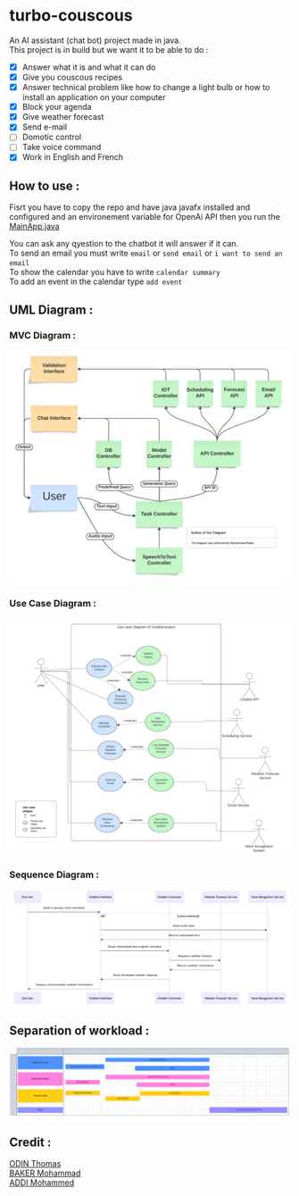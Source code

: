 # turbo-couscous
An AI assistant (chat bot) project made in java. \
This project is in build but we want it to be able to do :
 - [x] Answer what it is and what it can do
 - [x] Give you couscous recipes
 - [x] Answer technical problem like how to change a light bulb or how to install an application on your computer
 - [x] Block your agenda
 - [x] Give weather forecast 
 - [x] Send e-mail
 - [ ] Domotic control 
 - [ ] Take voice command
 - [x] Work in English and French

## How to use :

Fisrt you have to copy the repo and have java javafx installed and configured and an environement variable for OpenAi API then you run the [MainApp.java](https://github.com/Todin13/turbo-couscous/tree/main/src/main/java/com/IaInstitut/chatbot/MainApp.java)

You can ask any qyestion to the chatbot it will answer if it can. \
To send an email you must write ```email``` or ```send email``` or ```i want to send an email``` \
To show the calendar you have to write ```calendar summary``` \
To add an event in the calendar type ```add event``` 

## UML Diagram :
### MVC Diagram :
![MVC Diagram](https://github.com/Todin13/turbo-couscous/blob/main/preview_img/Java_ChatBot_MVC.png)

### Use Case Diagram :
![Use case Diagram](https://github.com/Todin13/turbo-couscous/blob/main/preview_img/Use_case_diagram.png)

### Sequence Diagram :
![Sequence Diagram](https://github.com/Todin13/turbo-couscous/blob/main/preview_img/Sequence_diagram.png)

## Separation of workload :
![Digramm of workload](https://github.com/Todin13/turbo-couscous/blob/main/preview_img/work.png)

## Credit :
[ODIN Thomas](https://github.com/Todin13) \
[BAKER Mohammad](https://github.com/Warnex04) \
[ADDI Mohammed](https://github.com/ai-mohammed) 
